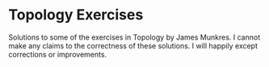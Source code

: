 # Topology Exercises
Solutions to some of the exercises in Topology by James Munkres. I cannot make any claims to the correctness of these solutions. I will happily except corrections or improvements.
